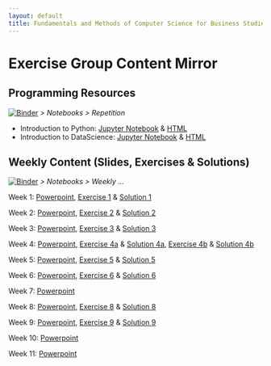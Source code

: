 ```yaml
---
layout: default
title: Fundamentals and Methods of Computer Science for Business Studies - Exercises, Group 2
---
```


# Exercise Group Content Mirror

## Programming Resources

[![Binder](https://mybinder.org/badge_logo.svg)](https://mybinder.org/v2/gh/DomBBB/dombbb.github.io/HEAD) _> Notebooks > Repetition_

- Introduction to Python: [Jupyter Notebook](https://github.com/DomBBB/dombbb.github.io/blob/main/Notebooks/Repetition/GMI%202025%20-%20Introduction%20to%20Python.ipynb) & [HTML](https://github.com/DomBBB/dombbb.github.io/blob/main/Notebooks/Repetition/GMI%202025%20-%20Introduction%20to%20Python.htm)
- Introduction to DataScience: [Jupyter Notebook](https://github.com/DomBBB/dombbb.github.io/blob/main/Notebooks/Repetition/GMI%202025%20-%20Data%20Science.ipynb) & [HTML](https://github.com/DomBBB/dombbb.github.io/blob/main/Notebooks/Repetition/GMI%202025%20-%20Data%20Science.html)

## Weekly Content (Slides, Exercises & Solutions)

[![Binder](https://mybinder.org/badge_logo.svg)](https://mybinder.org/v2/gh/DomBBB/dombbb.github.io/HEAD) _> Notebooks > Weekly ..._

Week 1: [Powerpoint](https://view.officeapps.live.com/op/view.aspx?src=https://dombbb.github.io/Presentation/FCS-BWL-01-UE.pptx), [Exercise 1](https://github.com/DomBBB/dombbb.github.io/blob/main/Notebooks/Weekly%20Exercises/Week1.ipynb) & [Solution 1](https://github.com/DomBBB/dombbb.github.io/blob/main/Notebooks/Weekly%20Solutions/Week1_Solution.ipynb)

Week 2: [Powerpoint](https://view.officeapps.live.com/op/view.aspx?src=https://dombbb.github.io/Presentation/FCS-BWL-02-UE.pptx), [Exercise 2](https://github.com/DomBBB/dombbb.github.io/blob/main/Notebooks/Weekly%20Exercises/Week2.ipynb) & [Solution 2](https://github.com/DomBBB/dombbb.github.io/blob/main/Notebooks/Weekly%20Solutions/Week2_Solution.ipynb)

Week 3: [Powerpoint](https://view.officeapps.live.com/op/view.aspx?src=https://dombbb.github.io/Presentation/FCS-BWL-03-UE.pptx), [Exercise 3](https://github.com/DomBBB/dombbb.github.io/blob/main/Notebooks/Weekly%20Exercises/Week3.ipynb) & [Solution 3](https://github.com/DomBBB/dombbb.github.io/blob/main/Notebooks/Weekly%20Solutions/Week3_Solution.ipynb)

Week 4: [Powerpoint](https://view.officeapps.live.com/op/view.aspx?src=https://dombbb.github.io/Presentation/FCS-BWL-04-UE.pptx), [Exercise 4a](https://github.com/DomBBB/dombbb.github.io/blob/main/Notebooks/Weekly%20Exercises/Week4a.ipynb) & [Solution 4a](https://github.com/DomBBB/dombbb.github.io/blob/main/Notebooks/Weekly%20Solutions/Week4a_Solution.ipynb), [Exercise 4b](https://github.com/DomBBB/dombbb.github.io/blob/main/Notebooks/Weekly%20Exercises/Week4b.ipynb) & [Solution 4b](https://github.com/DomBBB/dombbb.github.io/blob/main/Notebooks/Weekly%20Solutions/Week4b_Solution.ipynb)

Week 5: [Powerpoint](https://view.officeapps.live.com/op/view.aspx?src=https://dombbb.github.io/Presentation/FCS-BWL-05-UE.pptx), [Exercise 5](https://github.com/DomBBB/dombbb.github.io/blob/main/Notebooks/Weekly%20Exercises/Week5.ipynb) & [Solution 5](https://github.com/DomBBB/dombbb.github.io/blob/main/Notebooks/Weekly%20Solutions/Week5_Solution.ipynb)

Week 6: [Powerpoint](https://view.officeapps.live.com/op/view.aspx?src=https://dombbb.github.io/Presentation/FCS-BWL-06-UE.pptx), [Exercise 6](https://github.com/DomBBB/dombbb.github.io/blob/main/Notebooks/Weekly%20Exercises/Week6.ipynb) & [Solution 6](https://github.com/DomBBB/dombbb.github.io/blob/main/Notebooks/Weekly%20Solutions/Week6_Solution.ipynb)

Week 7: [Powerpoint](https://view.officeapps.live.com/op/view.aspx?src=https://dombbb.github.io/Presentation/FCS-BWL-07-UE.pptx)

Week 8: [Powerpoint](https://view.officeapps.live.com/op/view.aspx?src=https://dombbb.github.io/Presentation/FCS-BWL-08-UE.pptx), [Exercise 8](https://github.com/DomBBB/dombbb.github.io/blob/main/Notebooks/Weekly%20Exercises/Week8.ipynb) & [Solution 8](https://github.com/DomBBB/dombbb.github.io/blob/main/Notebooks/Weekly%20Solutions/Week8_Solution.ipynb)

Week 9: [Powerpoint](https://view.officeapps.live.com/op/view.aspx?src=https://dombbb.github.io/Presentation/FCS-BWL-09-UE.pptx), [Exercise 9](https://github.com/DomBBB/dombbb.github.io/blob/main/Notebooks/Weekly%20Exercises/Week9.ipynb) & [Solution 9](https://github.com/DomBBB/dombbb.github.io/blob/main/Notebooks/Weekly%20Solutions/Week9_Solution.ipynb)

Week 10: [Powerpoint](https://view.officeapps.live.com/op/view.aspx?src=https://dombbb.github.io/Presentation/FCS-BWL-10-UE.pptx)

Week 11: [Powerpoint](https://view.officeapps.live.com/op/view.aspx?src=https://dombbb.github.io/Presentation/FCS-BWL-11-UE.pptx)

